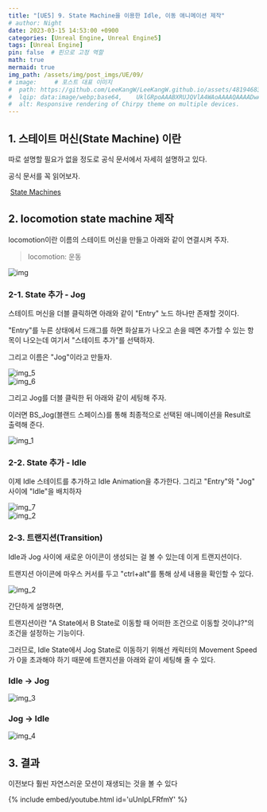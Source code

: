 ```yaml
---
title: "[UE5] 9. State Machine을 이용한 Idle, 이동 애니메이션 제작"
# author: Night
date: 2023-03-15 14:53:00 +0900
categories: [Unreal Engine, Unreal Engine5]
tags: [Unreal Engine]
pin: false  # 핀으로 고정 역할
math: true
mermaid: true
img_path: /assets/img/post_imgs/UE/09/
# image:     # 포스트 대표 이미지
#  path: https://github.com/LeeKangW/LeeKangW.github.io/assets/48194683/7e5b8251-2544-4eea-b702-ad59aa404e9e
#  lqip: data:image/webp;base64,    UklGRpoAAABXRUJQVlA4WAoAAAAQAAAADwAABwAAQUxQSDIAAAARL0AmbZurmr57yyIiqE8oiG0bejIYEQTgqiDA9vqnsUSI6H+oAERp2HZ65qP/VIAWAFZQOCBCAAAA8AEAnQEqEAAIAAVAfCWkAALp8sF8rgRgAP7o9FDvMCkMde9PK7euH5M1m6VWoDXf2FkP3BqV0ZYbO6NA/VFIAAAA
#  alt: Responsive rendering of Chirpy theme on multiple devices.
---
```


## 1\. 스테이트 머신(State Machine) 이란

따로 설명할 필요가 없을 정도로 공식 문서에서 자세히 설명하고 있다.

공식 문서를 꼭 읽어보자.

 [State Machines](https://docs.unrealengine.com/5.0/en-US/state-machines-in-unreal-engine/)

## 2\. locomotion state machine 제작

locomotion이란 이름의 스테이트 머신을 만들고 아래와 같이 연결시켜 주자.

> locomotion: 운동

![img](img.png)

### 2-1. State 추가 - Jog

스테이트 머신을 더블 클릭하면 아래와 같이 "Entry" 노드 하나만 존재할 것이다.

"Entry"를 누른 상태에서 드래그를 하면 화살표가 나오고 손을 떼면 추가할 수 있는 항목이 나오는데 여기서 "스테이트 추가"를 선택하자.

그리고 이름은 "Jog"이라고 만들자.

![img_5](img_5.png)  
![img_6](img_6.png)  

그리고 Jog를 더블 클릭한 뒤 아래와 같이 세팅해 주자.

이러면 BS\_Jog(블랜드 스페이스)를 통해 최종적으로 선택된 애니메이션을 Result로 출력해 준다.

![img_1](img_1.png)

### 2-2. State 추가 - Idle

이제 Idle 스테이트를 추가하고 Idle Animation을 추가한다. 그리고 "Entry"와 "Jog" 사이에 "Idle"을 배치하자

![img_7](img_7.png)  
![img_2](img_2.png)  

### 2-3. 트랜지션(Transition)

Idle과 Jog 사이에 새로운 아이콘이 생성되는 걸 볼 수 있는데 이게 트랜지션이다.

트랜지션 아이콘에 마우스 커서를 두고 "ctrl+alt"를 통해 상세 내용을 확인할 수 있다.

![img_2](img_2.png)  

간단하게 설명하면,

트랜지션이란 "A State에서 B State로 이동할 때 어떠한 조건으로 이동할 것이냐?"의 조건을 설정하는 기능이다.

그러므로, Idle State에서 Jog State로 이동하기 위해선 캐릭터의 Movement Speed가 0을 초과해야 하기 때문에 트랜지션을 아래와 같이 세팅해 줄 수 있다.

### Idle -> Jog

![img_3](img_3.png)  

### Jog -> Idle

![img_4](img_4.png)  

## 3\. 결과

이전보다 훨씬 자연스러운 모션이 재생되는 것을 볼 수 있다

{% include embed/youtube.html id='uUnIpLFRfmY' %}